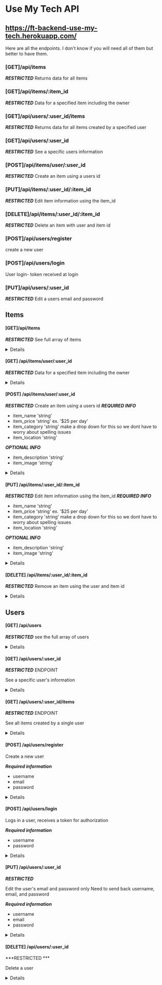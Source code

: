 # Use My Tech API

## https://ft-backend-use-my-tech.herokuapp.com/

Here are all the endpoints. I don't know if you will need all of them but better to have them. 

### [GET]/api/items
***RESTRICTED***
Returns data for all items

### [GET]/api/items/:item_id
***RESTRICTED***
Data for a specified item including the owner

### [GET]/api/users/:user_id/items
***RESTRICTED***
Returns data for all items created by a specified user

### [GET]/api/users/:user_id
***RESTRICTED***
See a specific users information

### [POST]/api/items/user/:user_id
***RESTRICTED***
Create an item using a users id

### [PUT]/api/items/:user_id/:item_id
***RESTRICTED***
Edit item information using the item_id

### [DELETE]/api/items/:user_id/:item_id
***RESTRICTED***
Delete an item with user and item id

### [POST]/api/users/register
create a new user

### [POST]/api/users/login
User login- token received at login

### [PUT]/api/users/:user_id
***RESTRICTED***
Edit a users email and password

## Items
#### [GET]/api/items
***RESTRICTED***
See full array of items

<details>

```JSON
[
    {
        "item_id": 1,
        "item_name": "Canon MarkIII with lens",
        "item_description": "Rent my camera",
        "item_price": "$150 per day",
        "item_image": "",
        "item_category": "Camera",
        "item_location": "Los Cabos",
        "item_owner_id": 1,
        "item_owner": "michael"
    },
    {
        "item_id": 2,
        "item_name": "Red Dragon",
        "item_description": "The best in the world",
        "item_price": "$500 per day",
        "item_image": "",
        "item_category": "Camera",
        "item_location": "San Diego",
        "item_owner_id": 2,
        "item_owner": "jaden"
    },
    {
        "item_id": 3,
        "item_name": "Bose Speaker System",
        "item_description": "Turn it up to 11",
        "item_price": "$250 per day",
        "item_image": "",
        "item_category": "Sound",
        "item_location": "San Clemente",
        "item_owner_id": 3,
        "item_owner": "fernando"
    },
    {
        "item_id": 4,
        "item_name": "Fog Machine",
        "item_description": "Smoke it out",
        "item_price": "$25 per day",
        "item_image": "",
        "item_category": "Party",
        "item_location": "San Diego",
        "item_owner_id": 4,
        "item_owner": "joseph"
    }
]
```
</details>

#### [GET] /api/items/user/:user_id
***RESTRICTED***
Data for a specified item including the owner

<details>

```JSON
{
    "item_id": 3,
    "item_name": "Bose Speaker System",
    "item_description": "Turn it up to 11",
    "item_price": "$250 per day",
    "item_image": "",
    "item_category": "Sound",
    "item_location": "San Clemente",
    "item_owner_id": 3,
    "item_owner": "fernando"
}
```
</details>

#### [POST] /api/items/user/:user_id
***RESTRICTED***
Create an item using a users id
***REQUIRED INFO***
* item_name 'string'
* item_price 'string' ex. '$25 per day'
* item_category 'string' make a drop down for this so we dont have to worry about spelling issues
* item_location 'string'

 ***OPTIONAL INFO***
* item_description 'string'
* item_image 'string'

<details>

```JSON
{
    "item_id": 1,
    "item_name": "Canon MarkIII with lens",
    "item_description": "Rent my camera",
    "item_price": "$150 per day",
    "item_image": "",
    "item_category": "Camera",
    "item_location": "Los Cabos",
}
```
</details>

#### [PUT] /api/items/:user_id/:item_id
***RESTRICTED***
Edit item information using the item_id
***REQUIRED INFO***

* item_name 'string'
* item_price 'string' ex. '$25 per day'
* item_category 'string' make a drop down for this so we dont have to worry about spelling issues
* item_location 'string'

 ***OPTIONAL INFO***
* item_description 'string'
* item_image 'string'

<details>

```JSON
{
    "item_name": "Canon MarkIII with lens",
    "item_description": "Rent my camera",
    "item_price": "$150 per day",
    "item_image": "",
    "item_category": "Camera",
    "item_location": "Los Cabos",
}
```
</details>

#### [DELETE] /api/items/:user_id/:item_id
***RESTRICTED***
Remove an item using the user and item id

<details>

```JSON
{
  "message": "Item deleted"
}
```
</details>

## Users
#### [GET] /api/users
***RESTRICTED***
see the full array of users

<details>

```JSON
[
    {
        "user_id": 1,
        "username": "michael",
        "email": "michael@michael.com"
    },
    {
        "user_id": 2,
        "username": "jaden",
        "email": "jaden@jaden.com"
    },
    {
        "user_id": 3,
        "username": "fernando",
        "email": "fernando@fernando.com"
    },
    {
        "user_id": 4,
        "username": "joseph",
        "email": "joseph@joseph.com"
    }
]
```
</details>

#### [GET] /api/users/:user_id
***RESTRICTED*** ENDPOINT

See a specific user's information
<details>

```JSON
  {
    "user_id": 1,
    "username": "michael",
    "email": "michael@michael.com"
  }
```

</details>

#### [GET] /api/users/:user_id/items
***RESTRICTED*** ENDPOINT

See all items created by a single user
<details>

```JSON
[
  {
    "item_id": 1,
    "item_name": "Canon MarkIII with lens",
    "item_description": "Rent my camera",
    "item_price": "$150 per day",
    "item_image": "",
    "item_category": "Camera",
    "item_location": "Los Cabos",
  }
]
```

</details>

#### [POST] /api/users/register
Create a new user

***Required information***
* username
* email
* password

<details>

```JSON
{
    "user_id": 1,
    "username": "michael",
    "email": "michael@michael.com"
}
```

</details>

#### [POST] /api/users/login
Logs in a user, receives a token for authorization

 ***Required information***
* username
* password

<details>

```JSON
{
    "message": "Login successful",
    "token": "eyJhbGciOiJIUzI1NiIsInR5cCI6IkpXVCJ9.eyJ1c2VybmFtZSI6ImdhYmUiLCJpYXQiOjE2MjE2NjEwODMsImV4cCI6MTYyMTc0NzQ4M30.7VWM3Q1JWAgw-HWKpDCu2GZN4AzVlkA-FUZoEIO0oZg"
}
```

</details>

#### [PUT] /api/users/:user_id
***RESTRICTED***

Edit the user's email and password only
Need to send back username, email, and password

 ***Required information***
* username
* email
* password

<details>

```JSON
{
    "username": "michael",
    "password": "password",
    "email": "michael@michael.com"
}
```

</details>

#### [DELETE] /api/users/:user_id
***RESTRICTED ***

Delete a user
<details>

```JSON
{
    "message": "See ta never"
}
```

</details>